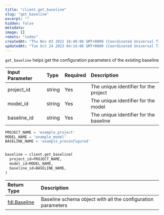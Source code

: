 ```yaml
---
title: "client.get_baseline"
slug: "get_baseline"
excerpt: ""
hidden: false
metadata: 
image: []
robots: "index"
createdAt: "Thu Nov 03 2022 16:48:00 GMT+0000 (Coordinated Universal Time)"
updatedAt: "Tue Oct 24 2023 04:14:06 GMT+0000 (Coordinated Universal Time)"
---
```

`get_baseline` helps get the configuration parameters of the existing baseline

| Input Parameter | Type   | Required | Description                            |
| :-------------- | :----- | :------- | :------------------------------------- |
| project_id      | string | Yes      | The unique identifier for the project  |
| model_id        | string | Yes      | The unique identifier for the model    |
| baseline_id     | string | Yes      | The unique identifier for the baseline |

```python Usage
PROJECT_NAME = 'example_project'
MODEL_NAME = 'example_model'
BASELINE_NAME = 'example_preconfigured'


baseline = client.get_baseline(
  project_id=PROJECT_NAME,
  model_id=MODEL_NAME,
  baseline_id=BASELINE_NAME,
)
```



| Return Type                     | Description                                                  |
| :------------------------------ | :----------------------------------------------------------- |
| [fdl.Baseline](ref:fdlbaseline) | Baseline schema object with all the configuration parameters |